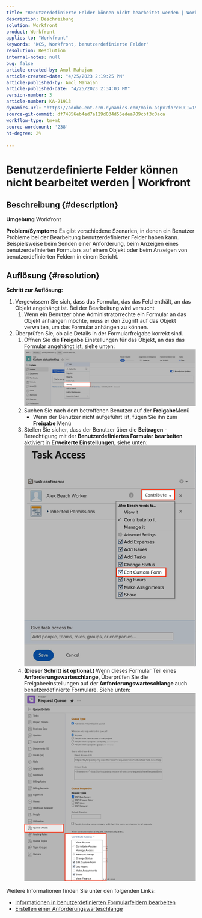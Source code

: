 ```yaml
---
title: "Benutzerdefinierte Felder können nicht bearbeitet werden | Workfront"
description: Beschreibung
solution: Workfront
product: Workfront
applies-to: "Workfront"
keywords: "KCS, Workfront, benutzerdefinierte Felder"
resolution: Resolution
internal-notes: null
bug: false
article-created-by: Amol Mahajan
article-created-date: "4/25/2023 2:19:25 PM"
article-published-by: Amol Mahajan
article-published-date: "4/25/2023 2:34:03 PM"
version-number: 3
article-number: KA-21913
dynamics-url: "https://adobe-ent.crm.dynamics.com/main.aspx?forceUCI=1&pagetype=entityrecord&etn=knowledgearticle&id=5f7d2529-74e3-ed11-a7c7-6045bd006704"
source-git-commit: df74856eb4ed7a129d034d55edea709cbf3c0aca
workflow-type: tm+mt
source-wordcount: '238'
ht-degree: 2%

---
```


# Benutzerdefinierte Felder können nicht bearbeitet werden | Workfront

## Beschreibung {#description}

<b>Umgebung</b>
Workfront


<b>Problem/Symptome</b>
Es gibt verschiedene Szenarien, in denen ein Benutzer Probleme bei der Bearbeitung benutzerdefinierter Felder haben kann. Beispielsweise beim Senden einer Anforderung, beim Anzeigen eines benutzerdefinierten Formulars auf einem Objekt oder beim Anzeigen von benutzerdefinierten Feldern in einem Bericht.


## Auflösung {#resolution}

<b>Schritt zur Auflösung:</b>
1. Vergewissern Sie sich, dass das Formular, das das Feld enthält, an das Objekt angehängt ist. Bei der Bearbeitung wird versucht
   1. Wenn ein Benutzer ohne Administratorrechte ein Formular an das Objekt anhängen möchte, muss er den Zugriff auf das Objekt verwalten, um das Formular anhängen zu können.
2. Überprüfen Sie, ob alle Details in der Formularfreigabe korrekt sind.
   1. Öffnen Sie die <b>Freigabe</b> Einstellungen für das Objekt, an das das Formular angehängt ist, siehe unten:![](assets/d4ce1013-76e3-ed11-a7c7-6045bd006704.png)
   2. Suchen Sie nach dem betroffenen Benutzer auf der <b>Freigabe</b>Menü
      - Wenn der Benutzer nicht aufgeführt ist, fügen Sie ihn zum <b>Freigabe</b> Menü
   3. Stellen Sie sicher, dass der Benutzer über die <b>Beitragen</b> -Berechtigung mit der <b>Benutzerdefiniertes Formular bearbeiten</b> aktiviert in <b>Erweiterte Einstellungen, </b>siehe unten:![](assets/469b16e9-75e3-ed11-a7c7-6045bd006704.png)
   4. <b>(Dieser Schritt ist optional.) </b>Wenn dieses Formular Teil eines<b> Anforderungswarteschlange, </b>Überprüfen Sie die Freigabeeinstellungen auf der<b> Anforderungswarteschlange </b>auch benutzerdefinierte Formulare. Siehe unten:![](assets/5104626f-75e3-ed11-a7c7-6045bd006704.png)




Weitere Informationen finden Sie unter den folgenden Links:

- [Informationen in benutzerdefinierten Formularfeldern bearbeiten](https://experienceleague.adobe.com/docs/workfront/using/basics/work-with-custom-forms/edit-custom-forms.html?lang=en)
- [Erstellen einer Anforderungswarteschlange](https://experienceleague.adobe.com/docs/workfront/using/manage-work/requests/create-and-manage-request-queues/create-request-queue.html?lang=en)

